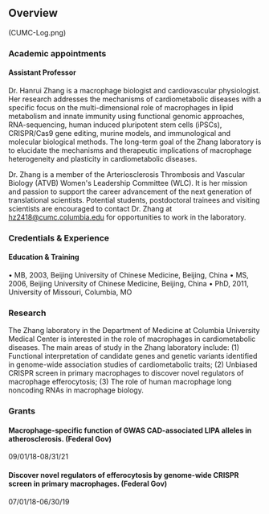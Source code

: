 ## Overview
(CUMC-Log.png)
### Academic appointments
#### Assistant Professor

Dr. Hanrui Zhang is a macrophage biologist and cardiovascular physiologist. Her research addresses the mechanisms of cardiometabolic diseases with a specific focus on the multi-dimensional role of macrophages in lipid metabolism and innate immunity using functional genomic approaches, RNA-sequencing, human induced pluripotent stem cells (iPSCs), CRISPR/Cas9 gene editing, murine models, and immunological and molecular biological methods. The long-term goal of the Zhang laboratory is to elucidate the mechanisms and therapeutic implications of macrophage heterogeneity and plasticity in cardiometabolic diseases. 

Dr. Zhang is a member of the Arteriosclerosis Thrombosis and Vascular Biology (ATVB) Women's Leadership Committee (WLC). It is her mission and passion to support the career advancement of the next generation of translational scientists. Potential students, postdoctoral trainees and visiting scientists are encouraged to contact Dr. Zhang at hz2418@cumc.columbia.edu for opportunities to work in the laboratory.


### Credentials & Experience 

#### Education & Training 
•	MB, 2003, Beijing University of Chinese Medicine, Beijing, China
•	MS, 2006, Beijing University of Chinese Medicine, Beijing, China
•	PhD, 2011, University of Missouri, Columbia, MO


### Research

The Zhang laboratory in the Department of Medicine at Columbia University Medical Center is interested in the role of macrophages in cardiometabolic diseases. The main areas of study in the Zhang laboratory include: (1) Functional interpretation of candidate genes and genetic variants identified in genome-wide association studies of cardiometabolic traits; (2) Unbiased CRISPR screen in primary macrophages to discover novel regulators of macrophage efferocytosis; (3) The role of human macrophage long noncoding RNAs in macrophage biology.


### Grants

#### Macrophage-specific function of GWAS CAD-associated LIPA alleles in atherosclerosis. (Federal Gov)

09/01/18-08/31/21          

#### Discover novel regulators of efferocytosis by genome-wide CRISPR screen in primary macrophages. (Federal Gov)

07/01/18-06/30/19
